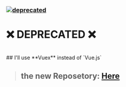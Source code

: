 ### [![deprecated](https://img.shields.io/badge/stability-deprecated-red?style=for-the-badge&logo=appveyor)]()

# :x: DEPRECATED :x:
<br />
## I'll use **Vuex** instead of `Vue.js` 
<br />

>## the new Reposetory: [Here](https://github.com/ibra4/resume-live-builder-vuex-app)

